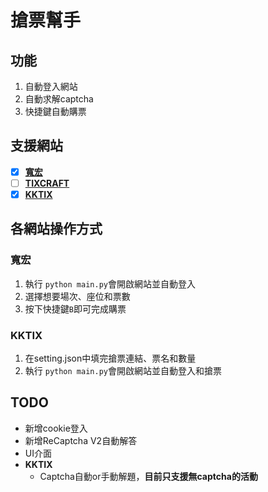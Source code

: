 # 搶票幫手

## 功能
1. 自動登入網站
1. 自動求解captcha
1. 快捷鍵自動購票

## 支援網站

- [x] [**寬宏**](https://www.kham.com.tw/)
- [ ] [**TIXCRAFT**](https://tixcraft.com/)
- [x] [**KKTIX**](https://kktix.com)

## 各網站操作方式

### 寬宏
1. 執行 `python main.py`會開啟網站並自動登入
1. 選擇想要場次、座位和票數
1. 按下快捷鍵`B`即可完成購票

### KKTIX
1. 在setting.json中填完搶票連結、票名和數量
1. 執行 `python main.py`會開啟網站並自動登入和搶票

## TODO
- 新增cookie登入
- 新增ReCaptcha V2自動解答
- UI介面
- **KKTIX**
    - Captcha自動or手動解題，**目前只支援無captcha的活動**